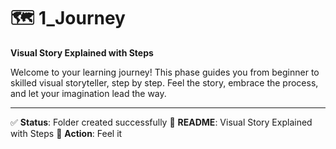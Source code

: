 # 🗺️ 1_Journey

**Visual Story Explained with Steps**

Welcome to your learning journey! This phase guides you from beginner to skilled visual storyteller, step by step. Feel the story, embrace the process, and let your imagination lead the way.

---

✅ **Status**: Folder created successfully
📄 **README**: Visual Story Explained with Steps
🎯 **Action**: Feel it
